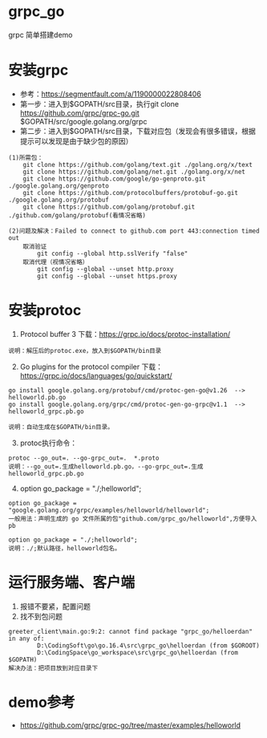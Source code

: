 # grpc_go
grpc 简单搭建demo

# 安装grpc
- 参考：https://segmentfault.com/a/1190000022808406
- 第一步：进入到$GOPATH/src目录，执行git clone https://github.com/grpc/grpc-go.git $GOPATH/src/google.golang.org/grpc
- 第二步：进入到$GOPATH/src目录，下载对应包（发现会有很多错误，根据提示可以发现是由于缺少包的原因）
```
(1)所需包：
    git clone https://github.com/golang/text.git ./golang.org/x/text
    git clone https://github.com/golang/net.git ./golang.org/x/net
    git clone https://github.com/google/go-genproto.git ./google.golang.org/genproto
    git clone https://github.com/protocolbuffers/protobuf-go.git ./google.golang.org/protobuf
    git clone https://github.com/golang/protobuf.git ./github.com/golang/protobuf(看情况省略)

(2)问题及解决：Failed to connect to github.com port 443:connection timed out
    取消验证
        git config --global http.sslVerify "false"
    取消代理（视情况省略）
        git config --global --unset http.proxy
        git config --global --unset https.proxy

```

# 安装protoc
1. Protocol buffer 3 下载：https://grpc.io/docs/protoc-installation/
```
说明：解压后的protoc.exe，放入到$GOPATH/bin目录
```
2. Go plugins for the protocol compiler 下载：https://grpc.io/docs/languages/go/quickstart/
```
go install google.golang.org/protobuf/cmd/protoc-gen-go@v1.26  --> helloworld.pb.go
go install google.golang.org/grpc/cmd/protoc-gen-go-grpc@v1.1  --> helloworld_grpc.pb.go

说明：自动生成在$GOPATH/bin目录。
```
3. protoc执行命令：
```
protoc --go_out=. --go-grpc_out=.  *.proto
说明：--go_out=.生成helloworld.pb.go，--go-grpc_out=.生成helloworld_grpc.pb.go
```

4. option go_package = "./;helloworld";
```
option go_package = "google.golang.org/grpc/examples/helloworld/helloworld";
一般用法：声明生成的 go 文件所属的包"github.com/grpc_go/helloworld",方便导入pb

option go_package = "./;helloworld";
说明：./;默认路径，helloworld包名。
```

# 运行服务端、客户端
1. 报错不要紧，配置问题
2. 找不到包问题
```
greeter_client\main.go:9:2: cannot find package "grpc_go/helloerdan" in any of:
        D:\CodingSoft\go\go.16.4\src\grpc_go\helloerdan (from $GOROOT)
        D:\CodingSpace\go_workspace\src\grpc_go\helloerdan (from $GOPATH)
解决办法：把项目放到对应目录下
```

# demo参考
- https://github.com/grpc/grpc-go/tree/master/examples/helloworld
